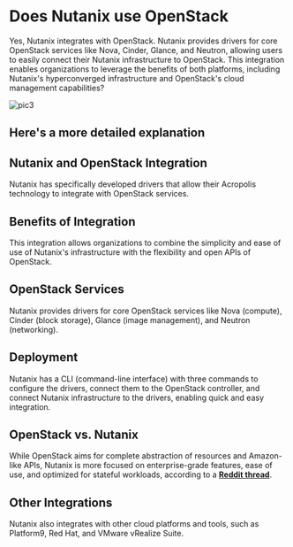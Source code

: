 # Does Nutanix use OpenStack

Yes, Nutanix integrates with OpenStack. Nutanix provides drivers for core OpenStack services like Nova, Cinder, Glance, and Neutron, allowing users to easily connect their Nutanix infrastructure to OpenStack. This integration enables organizations to leverage the benefits of both platforms, including Nutanix's hyperconverged infrastructure and OpenStack's cloud management capabilities?

![pic3](https://technosfr.weebly.com/uploads/7/9/0/3/79032276/3730734_orig.jpg)

## Here's a more detailed explanation

## Nutanix and OpenStack Integration

Nutanix has specifically developed drivers that allow their Acropolis technology to integrate with OpenStack services.

## Benefits of Integration

This integration allows organizations to combine the simplicity and ease of use of Nutanix's infrastructure with the flexibility and open APIs of OpenStack.

## OpenStack Services

Nutanix provides drivers for core OpenStack services like Nova (compute), Cinder (block storage), Glance (image management), and Neutron (networking).

## Deployment

Nutanix has a CLI (command-line interface) with three commands to configure the drivers, connect them to the OpenStack controller, and connect Nutanix infrastructure to the drivers, enabling quick and easy integration.

## OpenStack vs. Nutanix

While OpenStack aims for complete abstraction of resources and Amazon-like APIs, Nutanix is more focused on enterprise-grade features, ease of use, and optimized for stateful workloads, according to a **[Reddit thread](https://www.reddit.com/r/sysadmin/comments/3h2j8a/nutanix_vs_openstack_vs_other_platforms/)**.

## Other Integrations

Nutanix also integrates with other cloud platforms and tools, such as Platform9, Red Hat, and VMware vRealize Suite.

